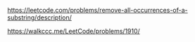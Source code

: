 https://leetcode.com/problems/remove-all-occurrences-of-a-substring/description/

https://walkccc.me/LeetCode/problems/1910/
